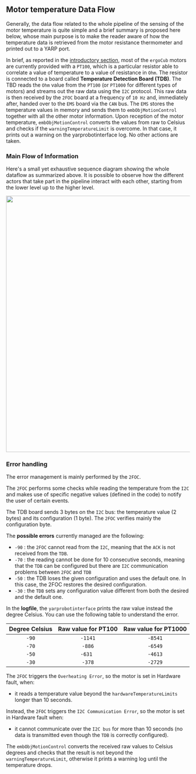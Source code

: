 ## Motor temperature Data Flow

Generally, the data flow related to the whole pipeline of the sensing of the motor temperature is quite simple and a brief summary is proposed here below, whose main purpose is to make the reader aware of how the temperature data is retrieved from the motor resistance thermometer and printed out to a YARP port. 

In brief, as reported in the [introductory section](../general/overview.md#motor-temperature-sensors), most of the `ergoCub` motors are currently provided with a `PT100`, which is a particular resistor able to correlate a value of temperature to a value of resistance in `Ohm`. The resistor is connected to a board called **Temperature Detection Board (TDB)**.
The TBD reads the `Ohm` value from the `PT100` (or `PT1000` for different types of motors) and streams out the raw data using the `I2C` protocol. This raw data is then received by the `2FOC` board at a frequency of `10 Hz` and, immediately after, handed over to the `EMS` board via the `CAN` bus. The `EMS` stores the temperature values in memory and sends them to `embObjMotionControl` together with all the other motor information.
Upon reception of the motor temperature, `embObjMotionControl` converts the values from raw to Celsius and checks if the `warningTemperatureLimit` is overcome. In that case, it prints out a warning on the yarprobotinterface log. No other actions are taken.


### Main Flow of Information

Here's a small yet exhaustive sequence diagram showing the whole dataflow as summarized above. It is possible to observe how the different actors that take part in the pipeline interact with each other, starting from the lower level up to the higher level.

<p align="center">
    <img  src="../img/MotorTemperature-Feature.png" width="700">
</p>


### Error handling
The error management is mainly performed by the `2FOC`.

The `2FOC` performs some checks while reading the temperature from the `I2C` and makes use of specific negative values (defined in the code) to notify the user of certain events.

The TDB board sends 3 bytes on the `I2C` bus: the temperature value (2 bytes) and its configuration (1 byte). The `2FOC` verifies mainly the configuration byte.


The **possible errors** currently managed are the following:

- `-90` : the `2FOC` cannot read from the `I2C`, meaning that the `ACK` is not received from the `TDB`.
- `-70` : the reading cannot be done for 10 consecutive seconds, meaning that the `TDB` can be configured but there are `I2C` communication problems between `2FOC` and `TDB`
- `-50` : the TDB loses the given configuration and uses the default one. In this case, the 2FOC restores the desired configuration.
- `-30` : the `TDB` sets any configuration value different from both the desired and the default one.



In the **logfile**, the `yarprobotinterface` prints the raw value instead the  degree Celsius. You can use the following table to understand the error. 

| **Degree Celsius**  | **Raw value for PT100**  |  **Raw value for PT1000** |
|:-----:|:-------:|:-------:|
| `-90` | `-1141` | `-8541` |
| `-70` | `-886`  | `-6549` |
| `-50` | `-631 ` | `-4613` |
| `-30` | `-378`  | `-2729` |



The `2FOC` triggers the `Overheating Error`, so the motor is set in Hardware fault, when:

- it reads a temperature value beyond the `hardwareTemperatureLimits` longer than 10 seconds.

Instead, the `2FOC` triggers the `I2C Communication Error`, so the motor is set in Hardware fault when:

- it cannot communicate over the `I2C bus` for more than 10 seconds (no data is transmitted even though the `TDB` is correctly configured).

The `embObjMotionControl` converts the received raw values to Celsius degrees and checks that the result is not beyond the `warningTemperatureLimit`, otherwise it prints a warning log until the temperature drops. 